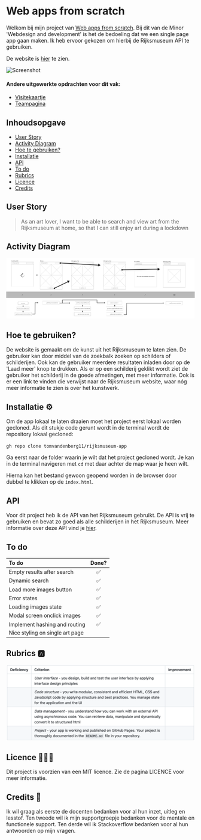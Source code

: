 # Web apps from scratch

Welkom bij mijn project van [Web apps from scratch](https://github.com/cmda-minor-web/web-app-from-scratch-2122 "Google's Homepage"). Bij dit van de Minor 'Webdesign and development' is het de bedoeling dat we een single page app gaan maken. Ik heb ervoor gekozen om hierbij de Rijksmuseum API te gebruiken.

De website is [hier](https://tomvandenberg11.github.io/rijksmuseum-app/ "Rijksmuseum app") te zien.

![Screenshot](images/screenshot.png)

#### Andere uitgewerkte opdrachten voor dit vak:

- [Visitekaartje](https://tomvandenberg11.github.io/rijksmuseum-app/visitekaartje/)
- [Teampagina](https://tomvandenberg11.github.io/team4-wafs-2022/)

## Inhoudsopgave

- [User Story](https://github.com/Tomvandenberg11/rijksmuseum-app#user-story)
- [Activity Diagram](https://github.com/Tomvandenberg11/rijksmuseum-app#activity-diagram)
- [Hoe te gebruiken?](https://github.com/Tomvandenberg11/rijksmuseum-app#hoe-te-gebruiken)
- [Installatie](https://github.com/Tomvandenberg11/rijksmuseum-app#installatie)
- [API](https://github.com/Tomvandenberg11/rijksmuseum-app#api)
- [To do](https://github.com/Tomvandenberg11/rijksmuseum-app#to-do)
- [Rubrics](https://github.com/Tomvandenberg11/rijksmuseum-app#rubrics)
- [Licence](https://github.com/Tomvandenberg11/rijksmuseum-app#licence)
- [Credits](https://github.com/Tomvandenberg11/rijksmuseum-app#credits)

## User Story

> As an art lover, I want to be able to search and view art from the Rijksmuseum at home, so that I can still enjoy art during a lockdown

## Activity Diagram

![Activity](images/activity.png)

## Hoe te gebruiken?

De website is gemaakt om de kunst uit het Rijksmuseum te laten zien. De gebruiker kan door middel van de zoekbalk zoeken op schilders of schilderijen. Ook kan de gebruiker meerdere resultaten inladen door op de 'Laad meer' knop te drukken. Als er op een schilderij geklikt wordt ziet de gebruiker het schilderij in de goede afmetingen, met meer informatie. Ook is er een link te vinden die verwijst naar de Rijksmuseum website, waar nóg meer informatie te zien is over het kunstwerk.

## Installatie ⚙️

Om de app lokaal te laten draaien moet het project eerst lokaal worden gecloned.
Als dit stukje code gerunt wordt in de terminal wordt de repository lokaal gecloned:

`gh repo clone tomvandenberg11/rijksmuseum-app`

Ga eerst naar de folder waarin je wilt dat het project gecloned wordt. Je kan in de terminal navigeren met `cd` met daar achter de map waar je heen wilt.

Hierna kan het bestand gewoon geopend worden in de browser door dubbel te klikken op de `index.html`.

## API

Voor dit project heb ik de API van het Rijksmuseum gebruikt. De API is vrij te gebruiken en bevat zo goed als alle
schilderijen in het Rijksmuseum. Meer informatie over deze API vind je [hier](https://data.rijksmuseum.nl/object-metadata/api/).

## To do

| To do                           | Done? |
| :------------------------------ | :---: |
| Empty results after search      |  ✅   |
| Dynamic search                  |  ✅   |
| Load more images button         |  ✅   |
| Error states                    |  ✅   |
| Loading images state            |  ✅   |
| Modal screen onclick images     |  ✅   |
| Implement hashing and routing   |  ✅   |
| Nice styling on single art page |       |

## Rubrics 🅰️

![Rubrics](images/rubrics.png)

## Licence 👨🏻‍⚖️

Dit project is voorzien van een MIT licence. Zie de pagina LICENCE voor meer informatie.

## Credits 📣

Ik wil graag als eerste de docenten bedanken voor al hun inzet, uitleg en lesstof. Ten tweede wil ik mijn supportgroepje bedanken voor de mentale en functionele support. Ten derde wil ik Stackoverflow bedanken voor al hun antwoorden op mijn vragen.
